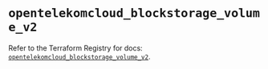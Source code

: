 # `opentelekomcloud_blockstorage_volume_v2`

Refer to the Terraform Registry for docs: [`opentelekomcloud_blockstorage_volume_v2`](https://registry.terraform.io/providers/opentelekomcloud/opentelekomcloud/1.36.42/docs/resources/blockstorage_volume_v2).

